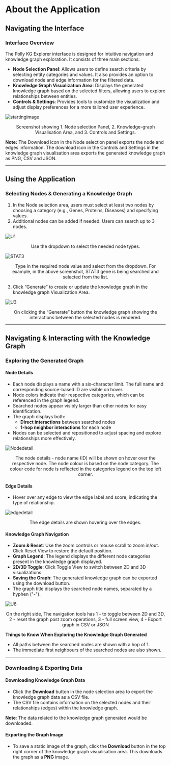 # About the Application

## Navigating the Interface

### Interface Overview

The Polly KG Explorer interface is designed for intuitive navigation and knowledge graph exploration. It consists of three main sections:

- **Node Selection Panel**: Allows users to define search criteria by selecting entity categories and values. It also provides an option to download node and edge information for the filtered data.
- **Knowledge Graph Visualization Area**: Displays the generated knowledge graph based on the selected filters, allowing users to explore relationships between entities.
- **Controls & Settings**: Provides tools to customize the visualization and adjust display preferences for a more tailored user experience.

![startingimage](../img/KG/CFTR_Editlatest.jpg) <center> Screenshot showing 1. Node selection Panel, 2. Knowledge-graph Visualisation Area, and 3. Controls and Settings.</center>

 **Note:** The Download icon in the Node selection panel exports the node and edges information. The download icon in the Controls and Settings in the knowledge graph visualisation area exports the generated knowledge graph as PNG, CSV and JSON. 

---


## Using the Application

### Selecting Nodes & Generating a Knowledge Graph

1. In the Node selection area, users must select at least two nodes by choosing a category (e.g., Genes, Proteins, Diseases) and specifying values.
2. Additional nodes can be added if needed. Users can search up to 3 nodes.

![U1](../img/KG/finalgene.png) <center> Use the dropdown to select the needed node types.</center>

![STAT3](../img/KG/finalnames.png) <center> Type in the required node value and select from the dropdown. For example, in the above screenshot, STAT3 gene is being searched and selected from the list.</center>


3. Click “Generate” to create or update the knowledge graph in the knowledge graph Visualization Area.

![U3](../img/KG/finalSTAT3.png) <center> On clicking the “Generate” button the knowledge graph showing the interactions between the selected nodes is rendered.</center>

---


## Navigating & Interacting with the Knowledge Graph

### Exploring the Generated Graph

#### Node Details

- Each node displays a name with a six-character limit. The full name and corresponding source-based ID are visible on hover.  
- Node colors indicate their respective categories, which can be referenced in the graph legend.  
- Searched nodes appear visibly larger than other nodes for easy identification.  
- The graph displays both:
    - **Direct interactions** between searched nodes
    - **1-hop neighbor interactions** for each node
- Nodes can be selected and repositioned to adjust spacing and explore relationships more effectively.

![Nodedetail](../img/KG/finalnode.png) <center> The node details - node name (ID) will be shown on hover over the respective node.  The node colour is based on the node category. The colour code for node is reflected in the categories legend on the top left corner.</center>

#### Edge Details

- Hover over any edge to view the edge label and score, indicating the type of relationship.

![edgedetail](../img/KG/finaledge.png) <center> The edge details are shown hovering over the edges.</center>


#### Knowledge Graph Navigation

- **Zoom & Reset**: Use the zoom controls or mouse scroll to zoom in/out. Click Reset View to restore the default position.  
- **Graph Legend**: The legend displays the different node categories present in the knowledge graph displayed.  
- **2D/3D Toggle**: Click Toggle View to switch between 2D and 3D visualizations.  
- **Saving the Graph**: The generated knowledge graph can be exported using the download button.  
- The graph title displays the searched node names, separated by a hyphen ("-").

![U6](../img/KG/finaltool.png) <center> On the right side, The navigation tools has 1 - to toggle between 2D and 3D,  2 - reset the graph post zoom operations, 3 - full screen view, 4 - Export graph in CSV or JSON</center>


**Things to Know When Exploring the Knowledge Graph Generated**

- All paths between the searched nodes are shown with a hop of 1.  
- The immediate first neighbours of the searched nodes are also shown.

---

### Downloading & Exporting Data

#### Downloading Knowledge Graph Data
- Click the **Download** button in the node selection area to export the knowledge graph data as a CSV file.  
- The CSV file contains information on the selected nodes and their relationships (edges) within the knowledge graph.  

**Note**: The data related to the knowledge graph generated would be downloaded.

#### Exporting the Graph Image
- To save a static image of the graph, click the **Download** button in the top right corner of the knowledge graph visualisation area. This downloads the graph as a **PNG** image.








